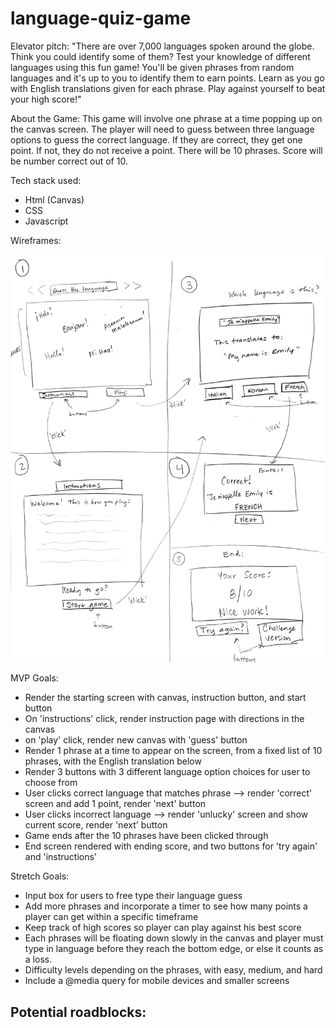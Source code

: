 # language-quiz-game

Elevator pitch:
"There are over 7,000 languages spoken around the globe. Think you could identify some of them? Test your knowledge of different languages using this fun game! You'll be given phrases from random languages and it's up to you to identify them to earn points. Learn as you go with English translations given for each phrase. Play against yourself to beat your high score!"

About the Game:
This game will involve one phrase at a time popping up on the canvas screen. The player will need to guess between three language options to guess the correct language. If they are correct, they get one point. If not, they do not receive a point. There will be 10 phrases. Score will be number correct out of 10.

Tech stack used:
- Html (Canvas)
- CSS
- Javascript

Wireframes:
<!-- local image -->
![Wireframe](./images/wireframe1201.png)

MVP Goals:
- Render the starting screen with canvas, instruction button, and start button
- On 'instructions' click, render instruction page with directions in the canvas
- on 'play' click, render new canvas with 'guess' button
- Render 1 phrase at a time to appear on the screen, from a fixed list of 10 phrases, with the English translation below
- Render 3 buttons with 3 different language option choices for user to choose from
- User clicks correct language that matches phrase --> render 'correct' screen and add 1 point, render 'next' button
- User clicks incorrect language --> render 'unlucky' screen and show current score, render 'next' button
- Game ends after the 10 phrases have been clicked through
- End screen rendered with ending score, and two buttons for 'try again' and 'instructions'


Stretch Goals:
- Input box for users to free type their language guess
- Add more phrases and incorporate a timer to see how many points a player can get within a specific timeframe
- Keep track of high scores so player can play against his best score
- Each phrases will be floating down slowly in the canvas and player must type in language before they reach the bottom edge, or else it counts as a loss.
- Difficulty levels depending on the phrases, with easy, medium, and hard
- Include a @media query for mobile devices and smaller screens

Potential roadblocks:
- 
